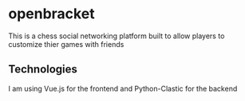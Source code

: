 # openbracket

This is a chess social networking platform built to allow players to customize thier games with friends


## Technologies

I am using Vue.js for the frontend and Python-Clastic for the backend
